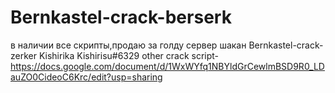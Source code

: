# Bernkastel-crack-berserk
в наличии все скрипты,продаю за голду сервер шакан
Bernkastel-crack-zerker Kishirika Kishirisu#6329
other crack script- 
https://docs.google.com/document/d/1WxWYfq1NBYldGrCewlmBSD9R0_LDauZO0CideoC6Krc/edit?usp=sharing

